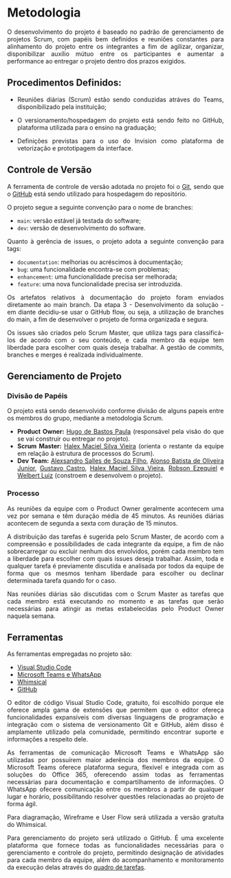 <div align="justify">

# Metodologia

O desenvolvimento do projeto é baseado no padrão de gerenciamento de projetos Scrum, com papéis bem definidos e reuniões constantes para alinhamento do projeto entre os integrantes a fim de agilizar, organizar, disponibilizar auxílio mútuo entre os participantes e aumentar a performance ao entregar o projeto dentro dos prazos exigidos.
## Procedimentos Definidos:

- Reuniões diárias (Scrum) estão sendo conduzidas atráves do Teams, disponibilizado pela instituição;

- O versionamento/hospedagem do projeto está sendo feito no GitHub, plataforma utilizada para o ensino na graduação;

- Definições previstas para o uso do Invision como plataforma de vetorização e prototipagem da interface.

## Controle de Versão

A ferramenta de controle de versão adotada no projeto foi o
[Git](https://git-scm.com/), sendo que o [GitHub](https://github.com)
está sendo utilizado para hospedagem do repositório.

O projeto segue a seguinte convenção para o nome de branches:

- `main`: versão estável já testada do software;
- `dev`: versão de desenvolvimento do software.

Quanto à gerência de issues, o projeto adota a seguinte convenção para
tags:

- `documentation`: melhorias ou acréscimos à documentação;
- `bug`: uma funcionalidade encontra-se com problemas;
- `enhancement`: uma funcionalidade precisa ser melhorada;
- `feature`: uma nova funcionalidade precisa ser introduzida.

Os artefatos relativos à documentação do projeto foram enviados diretamente ao main branch. Da etapa 3 - Desenvolvimento da solução - em diante decidiu-se usar o GitHub flow, ou seja, a utilização de branches do main, a fim de desenvolver o projeto de forma organizada e segura.

Os issues são criados pelo Scrum Master, que utiliza tags para classificá-los de acordo com o seu conteúdo, e cada membro da equipe tem liberdade para escolher com quais deseja trabalhar. A gestão de commits, branches e merges é realizada individualmente.
## Gerenciamento de Projeto
### Divisão de Papéis

O projeto está sendo desenvolvido conforme divisão de alguns papeis entre os membros do grupo, mediante a metodologia Scrum.

 - **Product Owner:** [Hugo de Bastos Paula](https://github.com/hugodepaula) (responsável pela visão do que se vai construir ou entregar no projeto).
 -	**Scrum Master:** [Halex Maciel Silva Vieira](https://github.com/halexmaciel) (orienta o restante da equipe em relação à estrutura de processos do Scrum).
 -	**Dev Team:** [Alexsandro Salles de Souza Filho](https://github.com/sallesalex01), [Alonso Batista de Oliveira Junior](https://github.com/alonso-boj), [Gustavo Castro](https://github.com/gstvcastroc), [Halex Maciel Silva Vieira](https://github.com/halexmaciel),  [Robson Ezequiel](https://github.com/Robsonezequiel) e [Welbert Luiz](https://github.com/WelbertJr) (constroem e desenvolvem o projeto).
### Processo

As reuniões da equipe com o Product Owner geralmente acontecem uma vez por semana e têm duração média de 45 minutos. As reuniões diárias acontecem de segunda a sexta com duração de 15 minutos.

A distribuição das tarefas é sugerida pelo Scrum Master, de acordo com a compreensão e possibilidades de cada integrante da equipe, a fim de não sobrecarregar ou excluir nenhum dos envolvidos, porém cada membro tem a liberdade para escolher com quais issues deseja trabalhar. Assim, toda e qualquer tarefa é previamente discutida e analisada por todos da equipe de forma que os mesmos tenham liberdade para escolher ou declinar determinada tarefa quando for o caso.

Nas reuniões diárias são discutidas com o Scrum Master as tarefas que cada membro está executando no momento e as tarefas que serão necessárias para atingir as metas estabelecidas pelo Product Owner naquela semana.
## Ferramentas

As ferramentas empregadas no projeto são:

- [Visual Studio Code](https://code.visualstudio.com/)
- [Microsoft Teams e WhatsApp](https://www.microsoft.com/pt-br/microsoft-teams/group-chat-software)
- [Whimsical](https://whimsical.com/)
- [GitHub](https://github.com/)

O editor de código Visual Studio Code, gratuito, foi escolhido porque ele oferece ampla gama de extensões que permitem que o editor ofereça funcionalidades expansíveis com diversas linguagens de programação e integração com o sistema de versionamento Git e GitHub, além disso é amplamente utilizado pela comunidade, permitindo encontrar suporte e informações a respeito dele.

As ferramentas de comunicação Microsoft Teams e WhatsApp são utilizadas por possuírem maior aderência dos membros da equipe. O Microsoft Teams oferece plataforma segura, flexível e integrada com as soluções do Office 365, oferecendo assim todas as ferramentas necessárias para documentação e compartilhamento de informações. O WhatsApp ofecere comunicação entre os membros a partir de qualquer lugar e horário, possibilitando resolver questões relacionadas ao projeto de forma ágil.

Para diagramação, Wireframe e User Flow será utilizada a versão gratuíta do Whimsical.

Para gerenciamento do projeto será utilizado o GitHub. É uma excelente plataforma que fornece todas as funcionalidades necessárias para o gerenciamento e controle do projeto, permitindo designação de atividades para cada membro da equipe, além do acompanhamento e monitoramento da execução delas através do [quadro de tarefas](https://github.com/ICEI-PUC-Minas-PMV-SI/pmv-si-2021-1-e1-proj-web-t1-conteudo-de-interesse/projects/1).</div>
